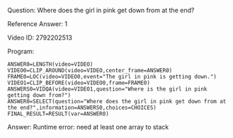 Question: Where does the girl in pink get down from at the end?

Reference Answer: 1

Video ID: 2792202513

Program:

```
ANSWER0=LENGTH(video=VIDEO)
VIDEO0=CLIP_AROUND(video=VIDEO,center_frame=ANSWER0)
FRAME0=LOC(video=VIDEO0,event="The girl in pink is getting down.")
VIDEO1=CLIP_BEFORE(video=VIDEO0,frame=FRAME0)
ANSWERS0=VIDQA(video=VIDEO1,question="Where is the girl in pink getting down from?")
ANSWER0=SELECT(question="Where does the girl in pink get down from at the end?",information=ANSWERS0,choices=CHOICES)
FINAL_RESULT=RESULT(var=ANSWER0)
```
Answer: Runtime error: need at least one array to stack

